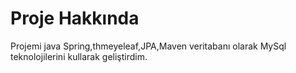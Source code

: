 # Proje Hakkında

Projemi java Spring,thmeyeleaf,JPA,Maven veritabanı olarak MySql teknolojilerini kullarak geliştirdim. 
